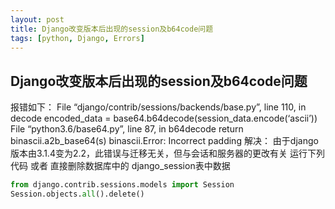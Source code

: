 ```yaml
---
layout: post
title: Django改变版本后出现的session及b64code问题
tags: [python, Django, Errors]
---
```


## Django改变版本后出现的session及b64code问题

报错如下：
File “django/contrib/sessions/backends/base.py”, line 110, in decode
encoded_data = base64.b64decode(session_data.encode(‘ascii’))
File “python3.6/base64.py”, line 87, in b64decode
return binascii.a2b_base64(s)
binascii.Error: Incorrect padding
解决：
由于django版本由3.1.4变为2.2，此错误与迁移无关，但与会话和服务器的更改有关
运行下列代码 或者 直接删除数据库中的
django_session表中数据

```python
from django.contrib.sessions.models import Session
Session.objects.all().delete()
```

